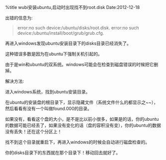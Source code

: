 %title wubi安装ubuntu,启动时出现找不到root.disk
Date:2012-12-18

出错的信息为:

> error:no such device:/ubuntu/disks/root.disk.
> error:no such device:/ubuntu/install/boot/grub/grub.cfg.

再进入windows发现ubuntu安装目录下的disks目录已经消失了。

这种错误多数是因为在ubuntu下强制关机引起的。

由于是win和ubuntu的双系统。windows可能会在检查到磁盘错误的时候把它删掉。

解决方法:

进入windows系统，找到ubuntu安装目录。

在ubuntu的安装盘的根目录下，显示隐藏文件（系统文件什么的都显示之~~），然后看看有没有一个叫做found.000的目录。

如果没有，看看这个盘的大小，是不是比以前小很多，如果是的话，你的ubuntu的数据可能已经丢了，如果没有变化的话（盘的容积没有变），你的ubuntu的数据没有丢失！还在这个分区上！

找不到这个目录就重启下，再进入windows的时候会自动进行磁盘检查的。

你的disks目录下的东西就在那个目录下！移动回去就好了。

